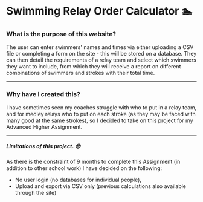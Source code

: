 # Swimming Relay Order Calculator 🏊
### What is the purpose of this website?
The user can enter swimmers' names and times via either uploading a CSV file or completing a form on the site - this will be stored on a database. They can then detail the requirements of a relay team and select which swimmers they want to include, from which they will receive a report on different combinations of swimmers and strokes with their total time.

---

### Why have I created this?
I have sometimes seen my coaches struggle with who to put in a relay team, and for medley relays who to put on each stroke (as they may be faced with many good at the same strokes), so I decided to take on this project for my Advanced Higher Assignment.

---

##### Limitations of this project. 😔
As there is the constraint of 9 months to complete this Assignment (in addition to other school work) I have decided on the following:
* No user login (no databases for individual people),
* Upload and export via CSV only (previous calculations also available through the site)
